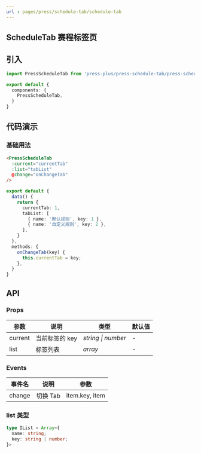 ```yaml
---
url : pages/press/schedule-tab/schedule-tab
---
```


## ScheduleTab 赛程标签页


## 引入

```ts
import PressScheduleTab from 'press-plus/press-schedule-tab/press-schedule-tab';

export default {
  components: {
    PressScheduleTab,
  }
}
```

## 代码演示

### 基础用法

```html
<PressScheduleTab
  :current="currentTab"
  :list="tabList"
  @change="onChangeTab"
/>
```

```ts
export default {
  data() {
    return {
      currentTab: 1,
      tabList: [
        { name: '默认规则', key: 1 },
        { name: '自定义规则', key: 2 },
      ],
    }
  },
  methods: {
    onChangeTab(key) {
      this.currentTab = key;
    },
  }
}
```

## API

### Props

| 参数    | 说明           | 类型               | 默认值 |
| ------- | -------------- | ------------------ | ------ |
| current | 当前标签的 key | _string \| number_ | -      |
| list    | 标签列表       | _array_            | -      |



### Events

| 事件名 | 说明     | 参数           |
| ------ | -------- | -------------- |
| change | 切换 Tab | item.key, item |


### list 类型

```ts
type IList = Array<{
  name: string;
  key: string | number;
}>
```